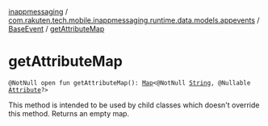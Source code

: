 [inappmessaging](../../index.md) / [com.rakuten.tech.mobile.inappmessaging.runtime.data.models.appevents](../index.md) / [BaseEvent](index.md) / [getAttributeMap](./get-attribute-map.md)

# getAttributeMap

`@NotNull open fun getAttributeMap(): `[`Map`](https://kotlinlang.org/api/latest/jvm/stdlib/kotlin.collections/-map/index.html)`<@NotNull `[`String`](https://kotlinlang.org/api/latest/jvm/stdlib/kotlin/-string/index.html)`, @Nullable `[`Attribute`](../../com.rakuten.tech.mobile.inappmessaging.runtime.data.models/-attribute/index.md)`?>`

This method is intended to be used by child classes which doesn't override this method.
Returns an empty map.

